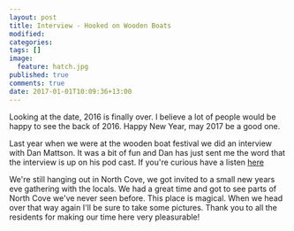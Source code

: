 ```yaml
---
layout: post
title: Interview - Hooked on Wooden Boats
modified:
categories: 
tags: []
image: 
  feature: hatch.jpg
published: true
comments: true
date: 2017-01-01T10:09:36+13:00
---
```


Looking at the  date, 2016 is finally over.  I believe a lot of  people would be
happy to see the back of 2016. Happy New Year, may 2017 be a good one.

Last year when we were at the wooden  boat festival we did an interview with Dan
Mattson.  It was  a bit  of fun  and  Dan has  just sent  me the  word that  the
interview is up on his pod cast. If you're curious have a listen
[here](http://hookedonwoodenboats.com/howb-191-interview-eben-bruyus-and-annie-ryan-on-acquiring-famed-cutter-taleisin-from-the-pardeys/)

We're still hanging out  in North Cove, we got invited to a  small new years eve
gathering with  the locals. We had  a great time and  got to see parts  of North
Cove we've never seen before. This place  is magical. When we head over that way
again I'll  be sure to take  some pictures. Thank  you to all the  residents for
making our time here very pleasurable!
<!--more-->

